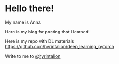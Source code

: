 # Hello there!
My name is Anna.

Here is my blog for posting that I learned!

Here is my repo with DL materials https://github.com/hyrintalion/deep_learning_pytorch



Write to me to <a href="t.me/hyrintalion">@hyrintalion</a>